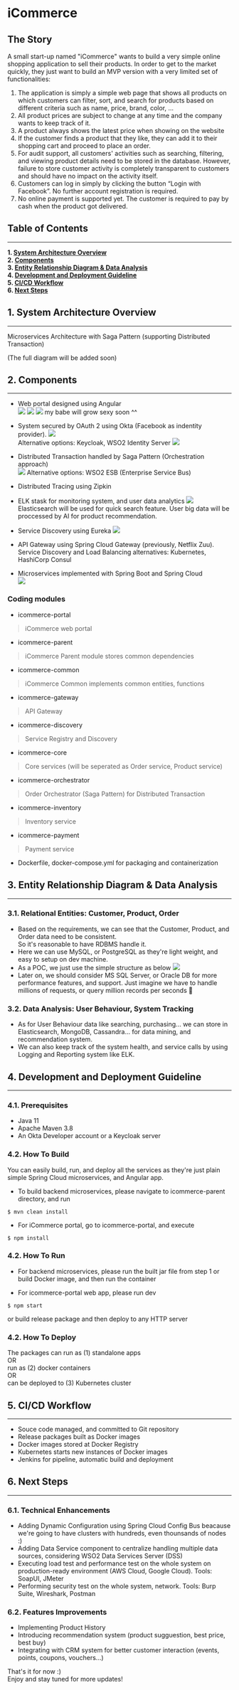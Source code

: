 # iCommerce  

## The Story  
A small start-up named "iCommerce" wants to build a very simple online shopping application to sell their products. 
In order to get to the market quickly, they just want to build an MVP version with a very limited set of functionalities:
1. The application is simply a simple web page that shows all products on which customers can filter, sort, and search for products based on different criteria such as name, price, brand, color, ...
2. All product prices are subject to change at any time and the company wants to keep track of it.
3. A product always shows the latest price when showing on the website 
4. If the customer finds a product that they like, they can add it to their shopping cart and proceed to place an order.
5. For audit support, all customers' activities such as searching, filtering, and viewing product details need to be stored in the database. However, failure to store customer activity is completely transparent to customers and should have no impact on the activity itself.
6. Customers can log in simply by clicking the button “Login with Facebook”. No further account registration is required.
7. No online payment is supported yet. The customer is required to pay by cash when the product got delivered.


## Table of Contents  
---  
**1. [System Architecture Overview](#1-system-architecture-overview)**<br>
**2. [Components](#2-components)**<br>
**3. [Entity Relationship Diagram & Data Analysis](#3-entity-relationship-diagram-&-data-analysis)**<br>
**4. [Development and Deployment Guideline](#4-development-and-deployment-guideline)**<br>
**5. [CI/CD Workflow](#5-cicd-workflow)**<br>
**6. [Next Steps](#6-next-steps)**<br>

## 1. System Architecture Overview  
---  

Microservices Architecture with Saga Pattern (supporting Distributed Transaction)

(The full diagram will be added soon)  


## 2. Components  
---

+ Web portal designed using Angular  
![](doc/iCommerce-2-Login-w-Facebook.PNG)
![](doc/iCommerce-3-LoggedIn.PNG)
![](doc/iCommerce-8-Order-History.PNG)
my babe will grow sexy soon ^^

+ System secured by OAuth 2 using Okta (Facebook as indentity provider). 
![](doc/Okta-IdentityProvider-Facebook.PNG)  
Alternative options: Keycloak, WSO2 Identity Server 
![](doc/Keycloak-IdentityProvider-Facebook.PNG)

+ Distributed Transaction handled by Saga Pattern (Orchestration approach)  
![](doc/saga-orchestration.png)
Alternative options: WSO2 ESB (Enterprise Service Bus)

+ Distributed Tracing using Zipkin  

+ ELK stask for monitoring system, and user data analytics
![](doc/ELK-capture-3.PNG)
Elasticsearch will be used for quick search feature.
User big data will be proccessed by AI for product recommendation.

+ Service Discovery using Eureka 
![](doc/Eureka-Service-Discovery.PNG)

+ API Gateway using Spring Cloud Gateway (previously, Netflix Zuu).  
Service Discovery and Load Balancing alternatives: Kubernetes, HashiCorp Consul   

+ Microservices implemented with Spring Boot and Spring Cloud  
![](doc/spring-cloud-architecture.jpg)

### Coding modules

+ icommerce-portal  
> iCommerce web portal  
+ icommerce-parent  
> iCommerce Parent module stores common dependencies  
+ icommerce-common  
> iCommerce Common implements common entities, functions  
+ icommerce-gateway  
> API Gateway  
+ icommerce-discovery  
> Service Registry and Discovery  
+ icommerce-core  
> Core services (will be seperated as Order service, Product service)
+ icommerce-orchestrator  
> Order Orchestrator (Saga Pattern) for Distributed Transaction  
+ icommerce-inventory  
> Inventory service  
+ icommerce-payment  
> Payment service  
+ Dockerfile, docker-compose.yml for packaging and containerization  


## 3. Entity Relationship Diagram & Data Analysis
--- 

### 3.1. Relational Entities: Customer, Product, Order  
+ Based on the requirements, we can see that the Customer, Product, and Order data need to be consistent.  
So it's reasonable to have RDBMS handle it.  
+ Here we can use MySQL, or PostgreSQL as they're light weight, and easy to setup on dev machine.   
+ As a POC, we just use the simple structure as below 
![](doc/EntityRelationshipDiagram.PNG)
+ Later on, we should consider MS SQL Server, or Oracle DB for more performance features, and support. Just imagine we have to handle millions of requests, or query million records per seconds 🔔

### 3.2. Data Analysis: User Behaviour, System Tracking  
+ As for User Behaviour data like searching, purchasing... we can store in Elasticsearch, MongoDB, Cassandra... for data mining, and recommendation system.
+ We can also keep track of the system health, and service calls by using Logging and Reporting system like ELK.  

## 4. Development and Deployment Guideline
---

### 4.1. Prerequisites  

+ Java 11  
+ Apache Maven 3.8  
+ An Okta Developer account or a Keycloak server  

### 4.2. How To Build  

You can easily build, run, and deploy all the services as they're just plain simple Spring Cloud microservices, and Angular app.  

+ To build backend microservices, please navigate to icommerce-parent directory, and run
```
$ mvn clean install
```

+ For iCommerce portal, go to icommerce-portal, and execute  
```
$ npm install
```

### 4.2. How To Run  

+ For backend microservices, please run the built jar file from step 1
or
build Docker image, and then run the container  

+ For icommerce-portal web app, please run dev
```
$ npm start
```
or build release package and then deploy to any HTTP server  

### 4.2. How To Deploy   

The packages can run as (1) standalone apps  
OR  
run as (2) docker containers  
OR  
can be deployed to (3) Kubernetes cluster  


## 5. CI/CD Workflow
---
+ Souce code managed, and committed to Git repository  
+ Release packages built as Docker images  
+ Docker images stored at Docker Registry  
+ Kubernetes starts new instances of Docker images  
+ Jenkins for pipeline, automatic build and deployment  

## 6. Next Steps  
--- 
### 6.1. Technical Enhancements  
+ Adding Dynamic Configuration using Spring Cloud Config Bus beacause we're going to have clusters with hundreds, even thounsands of nodes :)
+ Adding Data Service component to centralize handling multiple data sources, considering WSO2 Data Services Server (DSS)  
+ Executing load test and performance test on the whole system on production-ready environment (AWS Cloud, Google Cloud). Tools: SoapUI, JMeter  
+ Performing security test on the whole system, network.
Tools: Burp Suite, Wireshark, Postman  

### 6.2. Features Improvements 
+ Implementing Product History  
+ Introducing recommendation system (product sugguestion, best price, best buy)
+ Integrating with CRM system for better customer interaction (events, points, coupons, vouchers...)

That's it for now :)  
Enjoy and stay tuned for more updates!  

